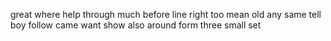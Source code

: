  great
 where
 help
 through
 much
 before
 line
 right
 too
 mean
 old
 any
 same
 tell
 boy
 follow
 came
 want
 show
 also
 around
 form
 three
 small
 set
